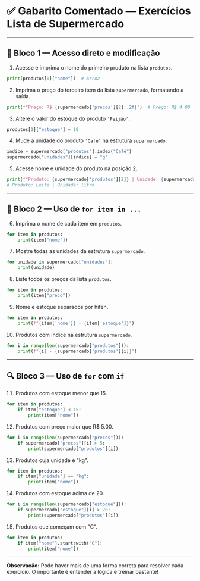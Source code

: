 # ✅ Gabarito Comentado — Exercícios Lista de Supermercado

---

## 📘 Bloco 1 — Acesso direto e modificação

1. Acesse e imprima o nome do primeiro produto na lista `produtos`.

```python
print(produtos[0]["nome"])  # Arroz
```

2. Imprima o preço do terceiro item da lista `supermercado`, formatando a saída.

```python
print(f"Preço: R$ {supermercado['precos'][2]:.2f}")  # Preço: R$ 4.00
```

3. Altere o valor do estoque do produto `'Feijão'`.

```python
produtos[1]["estoque"] = 10
```

4. Mude a unidade do produto `'Café'` na estrutura `supermercado`.

```python
indice = supermercado["produtos"].index("Café")
supermercado["unidades"][indice] = "g"
```

5. Acesse nome e unidade do produto na posição 2.

```python
print(f"Produto: {supermercado['produtos'][2]} | Unidade: {supermercado['unidades'][2]}")
# Produto: Leite | Unidade: litro
```

---

## 🔁 Bloco 2 — Uso de `for item in ...`

6. Imprima o nome de cada item em `produtos`.

```python
for item in produtos:
    print(item["nome"])
```

7. Mostre todas as unidades da estrutura `supermercado`.

```python
for unidade in supermercado["unidades"]:
    print(unidade)
```

8. Liste todos os preços da lista `produtos`.

```python
for item in produtos:
    print(item["preco"])
```

9. Nome e estoque separados por hífen.

```python
for item in produtos:
    print(f"{item['nome']} - {item['estoque']}")
```

10. Produtos com índice na estrutura `supermercado`.

```python
for i in range(len(supermercado["produtos"])):
    print(f"{i} - {supermercado['produtos'][i]}")
```

---

## 🔍 Bloco 3 — Uso de `for` com `if`

11. Produtos com estoque menor que 15.

```python
for item in produtos:
    if item["estoque"] < 15:
        print(item["nome"])
```

12. Produtos com preço maior que R$ 5.00.

```python
for i in range(len(supermercado["precos"])):
    if supermercado["precos"][i] > 5:
        print(supermercado["produtos"][i])
```

13. Produtos cuja unidade é "kg".

```python
for item in produtos:
    if item["unidade"] == "kg":
        print(item["nome"])
```

14. Produtos com estoque acima de 20.

```python
for i in range(len(supermercado["estoque"])):
    if supermercado["estoque"][i] > 20:
        print(supermercado["produtos"][i])
```

15. Produtos que começam com "C".

```python
for item in produtos:
    if item["nome"].startswith("C"):
        print(item["nome"])
```

---

**Observação:** Pode haver mais de uma forma correta para resolver cada exercício. O importante é entender a lógica e treinar bastante!
